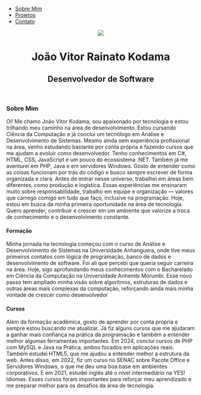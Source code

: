 <!DOCTYPE html>
<html lang="en">
<head>
    <meta charset="UTF-8">
    <meta name="viewport" content="width=device-width, initial-scale=1.0">
    <title>João Vitor</title>
    <link rel="stylesheet" href="index.css">
</head>
<body>
<nav>
    <ul>
        <li>
            <a href="index.html"> Sobre Mim</a>
        </li>
        <li>
            <a href="projetc.html"> Projetos</a>
        </li>
        <li>
            <a href="contact.html"> Contato</a>
        </li>
    </ul>
</nav> 

<header>
    <div class="center">
        <img src="./img/joao.png.jpeg"></img>
    </div>   
    <h1>João Vitor Rainato Kodama</h1>
    <h2>Desenvolvedor de Software</h2>
</header>
<main>
    <section>
        <h3>Sobre Mim</h3>
        <p>
            Oi! Me chamo João Vitor Kodama, sou apaixonado por tecnologia e estou trilhando meu caminho na área de desenvolvimento. Estou cursando Ciência da Computação e já conclui um tecnólogo em Análise e Desenvolvimento de Sistemas. Mesmo ainda sem experiência profissional na área, venho estudando bastante por conta própria e fazendo cursos que me ajudam a evoluir como desenvolvedor.
            Tenho conhecimentos em C#, HTML, CSS, JavaScript e um pouco do ecossistema .NET. Também já me aventurei em PHP, Java e em servidores Windows. Gosto de entender como as coisas funcionam por trás do código e busco sempre escrever de forma organizada e clara.
            Antes de entrar nesse universo, trabalhei em áreas bem diferentes, como produção e logística. Essas experiências me ensinaram muito sobre responsabilidade, trabalho em equipe e organização — valores que carrego comigo em tudo que faço, inclusive na programação.
            Hoje, estou em busca da minha primeira oportunidade na área de tecnologia. Quero aprender, contribuir e crescer em um ambiente que valorize a troca de conhecimento e o desenvolvimento constante.
        </p>
    </section>
    <h4>Formação</h4>
    <p>
        Minha jornada na tecnologia começou com o curso de Análise e Desenvolvimento de Sistemas na Universidade Anhanguera, onde tive meus primeiros contatos com lógica de programação, banco de dados e desenvolvimento de software. Foi ali que percebi que queria seguir carreira na área.
Hoje, sigo aprofundando meus conhecimentos com o Bacharelado em Ciência da Computação na Universidade Anhembi Morumbi. Esse novo passo tem ampliado minha visão sobre algoritmos, estruturas de dados e outras áreas mais complexas da computação, reforçando ainda mais minha vontade de crescer como desenvolvedor
    </p>
</section>
<h4>Cursos</h4>
    <p>
        Além da formação acadêmica, gosto de aprender por conta própria e sempre estou buscando me atualizar. Já fiz alguns cursos que me ajudaram a ganhar mais confiança na prática da programação e também a entender melhor algumas ferramentas importantes.
Em 2024, concluí cursos de PHP com MySQL e Java na Prática, ambos focados em aplicações reais. Também estudei HTML5, que me ajudou a entender melhor a estrutura da web. Antes disso, em 2022, fiz um curso no SENAC sobre Pacote Office e Servidores Windows, o que me deu uma boa base em ambientes corporativos. E em 2021, estudei inglês até o nível intermediário na YES! Idiomas.
Esses cursos foram importantes para reforçar meu aprendizado e me preparar melhor para os desafios da área de tecnologia.
</section>
</main> 
</body>
</html>
